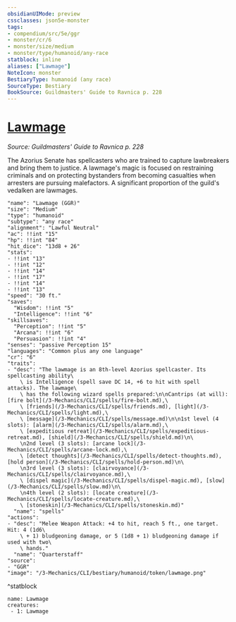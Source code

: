 ```yaml
---
obsidianUIMode: preview
cssclasses: json5e-monster
tags:
- compendium/src/5e/ggr
- monster/cr/6
- monster/size/medium
- monster/type/humanoid/any-race
statblock: inline
aliases: ["Lawmage"]
NoteIcon: monster
BestiaryType: humanoid (any race)
SourceType: Bestiary
BookSource: Guildmasters' Guide to Ravnica p. 228
---
```

# [Lawmage](3-Mechanics\CLI\bestiary\humanoid/lawmage-ggr.md)
*Source: Guildmasters' Guide to Ravnica p. 228*  

The Azorius Senate has spellcasters who are trained to capture lawbreakers and bring them to justice. A lawmage's magic is focused on restraining criminals and on protecting bystanders from becoming casualties when arresters are pursuing malefactors. A significant proportion of the guild's vedalken are lawmages.

```statblock
"name": "Lawmage (GGR)"
"size": "Medium"
"type": "humanoid"
"subtype": "any race"
"alignment": "Lawful Neutral"
"ac": !!int "15"
"hp": !!int "84"
"hit_dice": "13d8 + 26"
"stats":
- !!int "13"
- !!int "12"
- !!int "14"
- !!int "17"
- !!int "14"
- !!int "13"
"speed": "30 ft."
"saves":
  "Wisdom": !!int "5"
  "Intelligence": !!int "6"
"skillsaves":
  "Perception": !!int "5"
  "Arcana": !!int "6"
  "Persuasion": !!int "4"
"senses": "passive Perception 15"
"languages": "Common plus any one language"
"cr": "6"
"traits":
- "desc": "The lawmage is an 8th-level Azorius spellcaster. Its spellcasting ability\
    \ is Intelligence (spell save DC 14, +6 to hit with spell attacks). The lawmage\
    \ has the following wizard spells prepared:\n\nCantrips (at will): [fire bolt](/3-Mechanics/CLI/spells/fire-bolt.md),\
    \ [friends](/3-Mechanics/CLI/spells/friends.md), [light](/3-Mechanics/CLI/spells/light.md),\
    \ [message](/3-Mechanics/CLI/spells/message.md)\n\n1st level (4 slots): [alarm](/3-Mechanics/CLI/spells/alarm.md),\
    \ [expeditious retreat](/3-Mechanics/CLI/spells/expeditious-retreat.md), [shield](/3-Mechanics/CLI/spells/shield.md)\n\
    \n2nd level (3 slots): [arcane lock](/3-Mechanics/CLI/spells/arcane-lock.md),\
    \ [detect thoughts](/3-Mechanics/CLI/spells/detect-thoughts.md), [hold person](/3-Mechanics/CLI/spells/hold-person.md)\n\
    \n3rd level (3 slots): [clairvoyance](/3-Mechanics/CLI/spells/clairvoyance.md),\
    \ [dispel magic](/3-Mechanics/CLI/spells/dispel-magic.md), [slow](/3-Mechanics/CLI/spells/slow.md)\n\
    \n4th level (2 slots): [locate creature](/3-Mechanics/CLI/spells/locate-creature.md),\
    \ [stoneskin](/3-Mechanics/CLI/spells/stoneskin.md)"
  "name": "spells"
"actions":
- "desc": "Melee Weapon Attack: +4 to hit, reach 5 ft., one target. Hit: 4 (1d6\
    \ + 1) bludgeoning damage, or 5 (1d8 + 1) bludgeoning damage if used with two\
    \ hands."
  "name": "Quarterstaff"
"source":
- "GGR"
"image": "/3-Mechanics/CLI/bestiary/humanoid/token/lawmage.png"
```
^statblock

```encounter-table
name: Lawmage
creatures:
 - 1: Lawmage
```